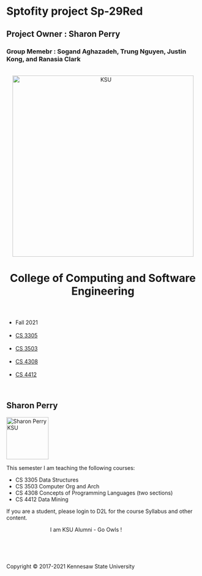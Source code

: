 # Sptofity project Sp-29Red 
## Project Owner : Sharon Perry
### Group Memebr : Sogand Aghazadeh, Trung Nguyen, Justin Kong, and Ranasia Clark
<!DOCTYPE html>
<html lang="en">
<head>
<title> Kennesaw State University </title>
<meta charset="utf-8">
<link rel="stylesheet" href="mystyles.css">
<meta name="robots" content="noindex, no follow, noarchive" />
<meta name="author" content="Sharon Perry" />
</head>
<body>
<div id="wrapper">
<header>

  <!-- official KSU colors gold #FFC425 and black #231F20 -->

<p align="center"> <br>
<img src="images/ksu-logo2.png" alt="KSU" width="473">
  <h1>College of Computing and Software Engineering 
    </h1>
</header>
<nav>


<ul>
  <li>Fall 2021  </li><br>
  <li><a href="index.html">CS 3305</a></li><br>
  <li><a href="index.html">CS 3503</a></li><br>
  <li><a href="index.html">CS 4308</a></li><br>
  <li><a href="index.html">CS 4412</a></li><p>    
  
  <!-- <li><a href = "mailto: abc@example.com">Email me.</a></li><br>  -->
  <br><p>
   
</ul>  

</nav>
<main>   
<h2>Sharon Perry</h2>
<img src="images/sharon.jpg" alt="Sharon Perry KSU" width="110">
<p><span class="resort">This semester I am teaching the following courses:</p>
<ul>
  <li>CS 3305 Data Structures</li>
  <li>CS 3503 Computer Org and Arch
  <li>CS 4308 Concepts of Programming Languages (two sections)</li>
  <li>CS 4412 Data Mining</li>
</ul>
If you are a student, please login to D2L for the course Syllabus and other content.<p>
  <div class="clear">&nbsp; &nbsp; &nbsp; &nbsp; &nbsp; &nbsp; &nbsp; &nbsp; 
  &nbsp; &nbsp; &nbsp; &nbsp; &nbsp; &nbsp;&nbsp;
  I am KSU Alumni - Go Owls ! <p>
        
  <br>
  <br>
  <br>
  </div>
</main>
  
<footer>Copyright &copy; 2017-2021 Kennesaw State University<br>

<br>
</footer>
</div>
</body>
</html>
